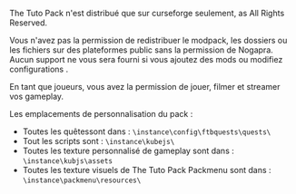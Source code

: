 The Tuto Pack n'est distribué que sur curseforge seulement, as All Rights Reserved.

Vous n'avez pas la permission de redistribuer le modpack, les dossiers ou les fichiers sur des plateformes public sans la permission de Nogapra.
Aucun support ne vous sera fourni si vous ajoutez des mods ou modifiez configurations .

En tant que joueurs, vous avez la permission de jouer, filmer et streamer vos gameplay.

Les emplacements de personnalisation du pack :
- Toutes les quêtessont dans : `\instance\config\ftbquests\quests\`
- Tout les scripts sont : `\instance\kubejs\`
- Toutes les texture personnalisé de gameplay sont dans : `\instance\kubjs\assets`
- Toutes les texture visuels de The Tuto Pack Packmenu sont dans : `\instance\packmenu\resources\`